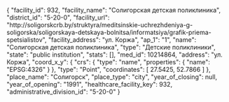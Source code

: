 {
    "facility_id": 932,
    "facility_name": "Солигорская детская поликлиника",
    "district_id": "5-20-0",
    "facility_url": "http:\/\/soligorskcrb.by\/struktyra\/meditsinskie-uchrezhdeniya-g-soligorska\/soligorskaya-detskaya-bolnitsa\/informatsiya\/grafik-priema-spetsialistov",
    "facility_address": "ул. Коржа",
    "ap_1": "1",
    "name": "Солигорская детская поликлиника",
    "type": "Детские поликлиники",
    "state": "public institution",
    "stats": [],
    "med_id": 10214864,
    "address": "ул. Коржа",
    "coord_x_y": {
        "crs": {
            "type": "name",
            "properties": {
                "name": "EPSG:4326"
            }
        },
        "type": "Point",
        "coordinates": [
            27.5425,
            52.7866
        ]
    },
    "place_name": "Солигорск",
    "place_type": "city",
    "year_of_closing": null,
    "year_of_opening": "1991",
    "healthcare_facility_key": 932,
    "administrative_division_id": "5-20-0"
}